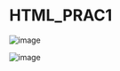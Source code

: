 # HTML_PRAC1

![image](https://github.com/user-attachments/assets/394937b7-43d5-4691-a96b-e490c0166d22)

![image](https://github.com/user-attachments/assets/31870e17-bc62-429b-a8cb-88a381838715)

